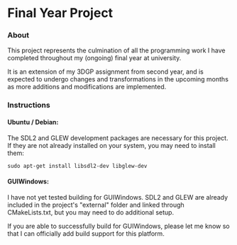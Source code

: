 # Final Year Project

### About

This project represents the culmination of all the programming work I have completed throughout my (ongoing) final year at university.

It is an extension of my 3DGP assignment from second year, and is expected to undergo changes and transformations in the upcoming months as more additions and modifications are implemented.

### Instructions

#### Ubuntu / Debian:

The SDL2 and GLEW development packages are necessary for this project. If they are not already installed on your system, you may need to install them:

```sudo apt-get install libsdl2-dev libglew-dev```

#### GUIWindows:

I have not yet tested building for GUIWindows. SDL2 and GLEW are already included in the project's "external" folder and linked through CMakeLists.txt, but you may need to do additional setup. 

If you are able to successfully build for GUIWindows, please let me know so that I can officially add build support for this platform.